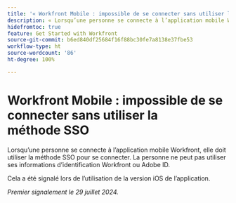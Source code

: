 ```yaml
---
title: '« Workfront Mobile : impossible de se connecter sans utiliser la méthode SSO »'
description: « Lorsqu’une personne se connecte à l’application mobile Workfront, elle doit utiliser la méthode SSO pour se connecter. La personne ne peut pas utiliser ses informations d’identification Workfront ou Adobe ID. »
hidefromtoc: true
feature: Get Started with Workfront
source-git-commit: b6ed840df25684f16f88bc30fe7a8138e37fbe53
workflow-type: ht
source-wordcount: '86'
ht-degree: 100%

---
```



# Workfront Mobile : impossible de se connecter sans utiliser la méthode SSO

Lorsqu’une personne se connecte à l’application mobile Workfront, elle doit utiliser la méthode SSO pour se connecter. La personne ne peut pas utiliser ses informations d’identification Workfront ou Adobe ID.

Cela a été signalé lors de l’utilisation de la version iOS de l’application.

_Premier signalement le 29 juillet 2024._
